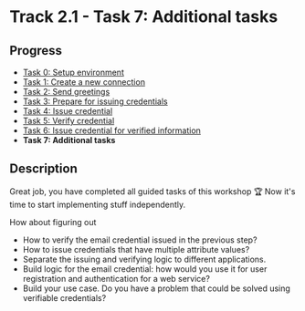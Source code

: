# Track 2.1 - Task 7: Additional tasks

## Progress

* [Task 0: Setup environment](../README.md#task-0-setup-environment)
* [Task 1: Create a new connection](../task1/README.md#track-21---task-1-create-a-new-connection)
* [Task 2: Send greetings](../task2/README.md#track-21---task-2-send-greetings)
* [Task 3: Prepare for issuing credentials](../task3/README.md#track-21---task-3-prepare-for-issuing-credentials)
* [Task 4: Issue credential](../task4/README.md#track-21---task-4-issue-credential)
* [Task 5: Verify credential](../task5/README.md#track-21---task-5-verify-credential)
* [Task 6: Issue credential for verified information](../task6/README.md#track-21---task-6-issue-credential-for-verified-information)
* **Task 7: Additional tasks**

## Description

Great job, you have completed all guided tasks of this workshop 🏆
Now it's time to start implementing stuff independently.

How about figuring out

* How to verify the email credential issued in the previous step?
* How to issue credentials that have multiple attribute values?
* Separate the issuing and verifying logic to different applications.
* Build logic for the email credential:
how would you use it for user registration and authentication for a web service?
* Build your use case. Do you have a problem that could be solved using verifiable credentials?
